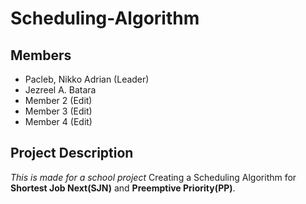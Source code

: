 # Scheduling-Algorithm

## Members
- Pacleb, Nikko Adrian (Leader)
- Jezreel A. Batara
- Member 2 (Edit)
- Member 3 (Edit)
- Member 4 (Edit)

## Project Description
*This is made for a school project*
Creating a Scheduling Algorithm for **Shortest Job Next(SJN)** and **Preemptive Priority(PP)**.
